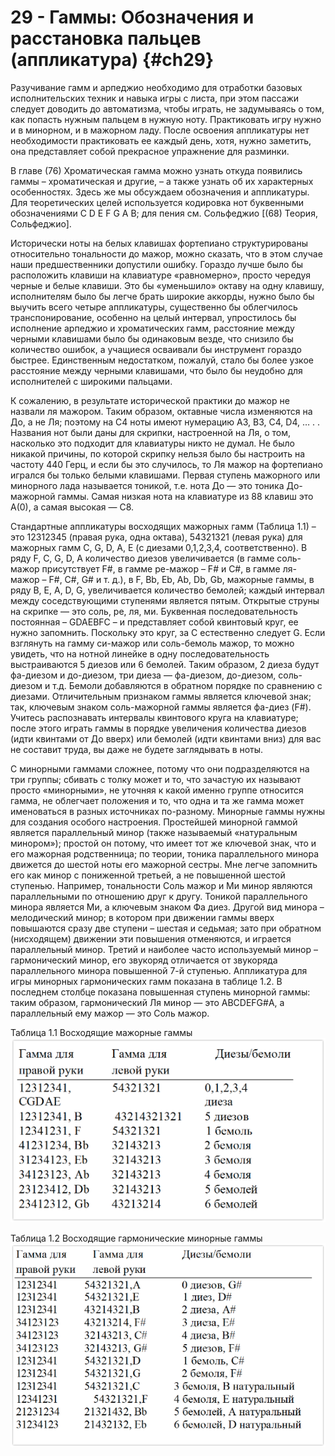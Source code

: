 # 29 - Гаммы: Обозначения и расстановка пальцев (аппликатура) {#ch29}

Разучивание гамм и арпеджио необходимо для отработки базовых исполнительских техник и навыка игры с листа, при этом пассажи следует доводить до автоматизма, чтобы играть, не задумываясь о том, как попасть нужным пальцем в нужную ноту. Практиковать игру нужно и в минорном, и в мажорном ладу. После освоения аппликатуры нет необходимости практиковать ее каждый день, хотя, нужно заметить, она представляет собой прекрасное упражнение для разминки.

В главе (76) Хроматическая гамма можно узнать откуда появились гаммы – хроматическая и другие, – а также узнать об их характерных особенностях. Здесь же мы обсуждаем обозначения и аппликатуры. Для теоретических целей используется кодировка нот буквенными обозначениями C D E F G A B; для пения см. Сольфеджио [(68) Теория, Сольфеджио].

Исторически ноты на белых клавишах фортепиано структурированы относительно тональности до мажор, можно сказать, что в этом случае наши предшественники допустили ошибку. Гораздо лучше было бы расположить клавиши на клавиатуре «равномерно», просто чередуя черные и белые клавиши. Это бы «уменьшило» октаву на одну клавишу, исполнителям было бы легче брать широкие аккорды, нужно было бы выучить всего четыре аппликатуры, существенно бы облегчилось транспонирование, особенно на целый интервал, упростилось бы исполнение арпеджио и хроматических гамм, расстояние между черными клавишами было бы одинаковым везде, что снизило бы количество ошибок, а учащиеся осваивали бы инструмент гораздо быстрее. Единственным недостатком, пожалуй, стало бы более узкое расстояние между черными клавишами, что было бы неудобно для исполнителей с широкими пальцами.

К сожалению, в результате исторической практики до мажор не назвали ля мажором. Таким образом, октавные числа изменяются на До, а не Ля; поэтому на C4 ноты имеют нумерацию A3, B3, C4, D4, … . . Названия нот были даны для скрипки, настроенной на Ля, о том, насколько это подходит для клавиатуры никто не думал. Не было никакой причины, по которой скрипку нельзя было бы настроить на частоту 440 Герц, и если бы это случилось, то Ля мажор на фортепиано игрался бы только белыми клавишами. Первая ступень мажорного или минорного лада называется тоникой, т.е. нота До — это тоника До-мажорной гаммы. Самая низкая нота на клавиатуре из 88 клавиш это А(0), а самая высокая — С8.

Стандартные аппликатуры восходящих мажорных гамм (Таблица 1.1) – это 12312345 (правая рука, одна октава), 54321321 (левая рука) для мажорных гамм C, G, D, A, E (с диезами 0,1,2,3,4, соответственно). В ряду F, C, G, D, A количество диезов увеличивается (в гамме соль-мажор присутствует F#, в гамме ре-мажор – F# и C#, в гамме ля-мажор – F#, C#, G# и т. д.), в F, Bb, Eb, Ab, Db, Gb, мажорные гаммы, в ряду B, E, A, D, G, увеличивается количество бемолей; каждый интервал между соседствующими ступенями является пятым. Открытые струны на скрипке — это соль, ре, ля, ми. Буквенная последовательность постоянная – GDAEBFC – и представляет собой квинтовый круг, ее нужно запомнить. Поскольку это круг, за C естественно следует G. Если взглянуть на гамму си-мажор или соль-бемоль мажор, то можно увидеть, что на нотной линейке в одну последовательность выстраиваются 5 диезов или 6 бемолей. Таким образом, 2 диеза будут фа-диезом и до-диезом, три диеза — фа-диезом, до-диезом, соль-диезом и т.д. Бемоли добавляются в обратном порядке по сравнению с диезами. Отличительным признаком гаммы является ключевой знак; так, ключевым знаком соль-мажорной гаммы является фа-диез (F#). Учитесь распознавать интервалы квинтового круга на клавиатуре; после этого играть гаммы в порядке увеличения количества диезов (идти квинтами от До вверх) или бемолей (идти квинтами вниз) для вас не составит труда, вы даже не будете заглядывать в ноты.

С минорными гаммами сложнее, потому что они подразделяются на три группы; сбивать с толку может и то, что зачастую их называют просто «минорными», не уточняя к какой именно группе относится гамма, не облегчает положения и то, что одна и та же гамма может именоваться в разных источниках по-разному. Минорные гаммы нужны для создания особого настроения. Простейшей минорной гаммой является параллельный минор (также называемый «натуральным минором»); простой он потому, что имеет тот же ключевой знак, что и его мажорная родственница; по теории, тоника параллельного минора движется до шестой ноты его мажорной сестры. Мне легче запомнить его как минор с пониженной третьей, а не повышенной шестой ступенью. Например, тональности Соль мажор и Ми минор являются параллельными по отношению друг к другу. Тоникой параллельного минора является Ми, а ключевым знаком Фа диез. Другой вид минора – мелодический минор; в котором при движении гаммы вверх повышаются сразу две ступени – шестая и седьмая; зато при обратном (нисходящем) движении эти повышения отменяются, и играется параллельный минор. Третий и наиболее часто используемый минор – гармонический минор, его звукоряд отличается от звукоряда параллельного минора повышенной 7-й ступенью. Аппликатура для игры минорных гармонических гамм показана в таблице 1.2. В последнем столбце показана повышенная ступень минорной гаммы: таким образом, гармонический Ля минор — это ABCDEFG#A, а параллельный ему мажор — это Соль мажор.

Таблица 1.1 Восходящие мажорные гаммы
![Восходящие мажорные гаммы](images/gammas_1.png)

Таблица 1.2 Восходящие гармонические минорные гаммы
![Восходящие минорные гаммы](images/gammas_2.png)
